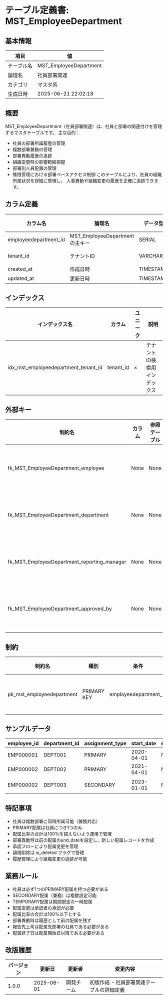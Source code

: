 # テーブル定義書: MST_EmployeeDepartment

## 基本情報

| 項目 | 値 |
|------|-----|
| テーブル名 | MST_EmployeeDepartment |
| 論理名 | 社員部署関連 |
| カテゴリ | マスタ系 |
| 生成日時 | 2025-06-21 22:02:18 |

## 概要

MST_EmployeeDepartment（社員部署関連）は、社員と部署の関連付けを管理するマスタテーブルです。
主な目的：
- 社員の部署所属履歴の管理
- 複数部署兼務の管理
- 部署異動履歴の追跡
- 組織変更時の影響範囲把握
- 部署別人員配置の管理
- 権限管理における部署ベースアクセス制御
このテーブルにより、社員の組織所属状況を詳細に管理し、
人事異動や組織変更の履歴を正確に追跡できます。


## カラム定義

| カラム名 | 論理名 | データ型 | 長さ | NULL | デフォルト | 説明 |
|----------|--------|----------|------|------|------------|------|
| employeedepartment_id | MST_EmployeeDepartmentの主キー | SERIAL |  | × |  | MST_EmployeeDepartmentの主キー |
| tenant_id | テナントID | VARCHAR | 50 | × |  | テナントID（マルチテナント対応） |
| created_at | 作成日時 | TIMESTAMP |  | × | CURRENT_TIMESTAMP | 作成日時 |
| updated_at | 更新日時 | TIMESTAMP |  | × | CURRENT_TIMESTAMP | 更新日時 |

## インデックス

| インデックス名 | カラム | ユニーク | 説明 |
|----------------|--------|----------|------|
| idx_mst_employeedepartment_tenant_id | tenant_id | × | テナントID検索用インデックス |

## 外部キー

| 制約名 | カラム | 参照テーブル | 参照カラム | 更新時 | 削除時 | 説明 |
|--------|--------|--------------|------------|--------|--------|------|
| fk_MST_EmployeeDepartment_employee | None | None | None | CASCADE | CASCADE | 外部キー制約 |
| fk_MST_EmployeeDepartment_department | None | None | None | CASCADE | CASCADE | 外部キー制約 |
| fk_MST_EmployeeDepartment_reporting_manager | None | None | None | CASCADE | SET NULL | 外部キー制約 |
| fk_MST_EmployeeDepartment_approved_by | None | None | None | CASCADE | SET NULL | 外部キー制約 |

## 制約

| 制約名 | 種別 | 条件 | 説明 |
|--------|------|------|------|
| pk_mst_employeedepartment | PRIMARY KEY | employeedepartment_id | 主キー制約 |

## サンプルデータ

| employee_id | department_id | assignment_type | start_date | end_date | assignment_ratio | role_in_department | reporting_manager_id | assignment_reason | assignment_status | approval_status | approved_by | approved_at |
|------|------|------|------|------|------|------|------|------|------|------|------|------|
| EMP000001 | DEPT001 | PRIMARY | 2020-04-01 | None | 100.0 | チームリーダー | EMP000010 | 新卒入社時配属 | ACTIVE | APPROVED | EMP000010 | 2020-03-25 10:00:00 |
| EMP000002 | DEPT002 | PRIMARY | 2021-04-01 | None | 80.0 | 開発担当 | EMP000011 | 新卒入社時配属 | ACTIVE | APPROVED | EMP000011 | 2021-03-25 10:00:00 |
| EMP000002 | DEPT003 | SECONDARY | 2023-01-01 | None | 20.0 | プロジェクト支援 | EMP000012 | プロジェクト支援のため兼務 | ACTIVE | APPROVED | EMP000012 | 2022-12-20 14:00:00 |

## 特記事項

- 社員は複数部署に同時所属可能（兼務対応）
- PRIMARY配属は社員につき1つのみ
- 配属比率の合計は100%を超えないよう運用で管理
- 部署異動時は前の配属のend_dateを設定し、新しい配属レコードを作成
- 承認フローにより配属変更を管理
- 論理削除は is_deleted フラグで管理
- 履歴管理により組織変更の追跡が可能

## 業務ルール

- 社員は必ず1つのPRIMARY配属を持つ必要がある
- SECONDARY配属（兼務）は複数設定可能
- TEMPORARY配属は期間限定の一時配属
- 配属変更は承認者の承認が必要
- 配属比率の合計は100%以下とする
- 部署異動時は履歴として前の配属を残す
- 報告先上司は配属先部署の社員である必要がある
- 配属終了日は配属開始日以降である必要がある

## 改版履歴

| バージョン | 更新日 | 更新者 | 変更内容 |
|------------|--------|--------|----------|
| 1.0.0 | 2025-06-01 | 開発チーム | 初版作成 - 社員部署関連テーブルの詳細定義 |